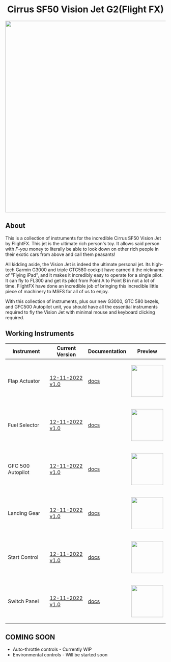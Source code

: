 <!-- PROJECT LOGO -->
<p align="center">
  <h1 align="center">Cirrus SF50 Vision Jet G2(Flight FX)</h1>
</p>
<p align="center"><img src="" width="600"/></p>

## About
This is a collection of instruments for the incredible Cirrus SF50 Vision Jet by FlightFX. This jet is the ultimate rich person's toy. It allows said person with <em>F-you</em> money to literally be able to look down on other rich people in their exotic cars from above and call them peasants! 

All kidding aside, the Vision Jet is indeed the ultimate personal jet. Its high-tech Garmin G3000 and triple GTC580 cockpit have earned it the nickname of "Flying iPad", and it makes it incredibly easy to operate for a single pilot. It can fly to FL300 and get its pilot from Point A to Point B in not a lot of time. FlightFX have done an incredible job of bringing this incredible little piece of machinery to MSFS for all of us to enjoy. 

With this collection of instruments, plus our new G3000, GTC 580 bezels, and GFC500 Autopilot unit, you should have all the essential instruments required to fly the Vision Jet with minimal mouse and keyboard clicking required. 


<!-- ABOUT THE PROJECT -->
## Working Instruments

Instrument | Current Version | Documentation | Preview
-------------|-----------------|--------------|--------------
Flap Actuator | [12-11-2022 v1.0](#?raw=true) | [docs](#) | <p align="center"><img src="#.png" width="100"> </p>
Fuel Selector | [12-11-2022 v1.0](#?raw=true) | [docs](#) | <p align="center"><img src="#.png" width="100"> </p>
GFC 500 Autopilot | [12-11-2022 v1.0](#?raw=true) | [docs](#) | <p align="center"><img src="#.png" width="100"> </p>
Landing Gear | [12-11-2022 v1.0](#?raw=true) | [docs](#) | <p align="center"><img src="#.png" width="100"> </p>
Start Control | [12-11-2022 v1.0](#?raw=true) | [docs](#) | <p align="center"><img src="#.png" width="100"> </p>
Switch Panel | [12-11-2022 v1.0](#?raw=true) | [docs](#) | <p align="center"><img src="#.png" width="100"> </p>





## COMING SOON
- Auto-throttle controls  - Currently WIP
- Environmental controls  - Will be started soon











